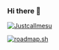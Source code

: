 ### Hi there 👋

[![Justcallmesu](https://github-readme-stats-s9a6.vercel.app/api?username=Justcallmesu)](https://github.com/Justcallmesu)

[![roadmap.sh](https://roadmap.sh/card/tall/68b8f7659848d321ae014b07?variant=dark&roadmaps=)](https://roadmap.sh)
